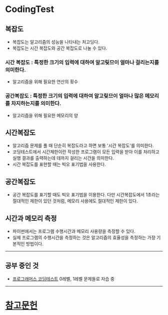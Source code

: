 # CodingTest

## 복잡도
- 복잡도는 알고리즘의 성능을 나타내는 처고딩다.
- 복잡도는 시간 복잡도와 공간 복잡도로 나눌 수 있다.

### 시간 복잡도 : 특정한 크기의 입력에 대하여 알고맂므이 얼마나 걸리는지를 의미한다.
- 알고리즘을 위해 필요한 연산의 횟수

### 공간복잡도 : 특정한 크기의 입력에 대하여 알고맂므이 얼마나 많은 메모리를 차지하는지를 의미한다.
- 알고리즘을 위해 필요한 메모리의 양

## 시간복잡도
- 알고리즘 문제를  풀 때 단순히 복잡도라고 하면 보통 '시간 복잡도'를 의미한다. 
- 코딩테스트에서 시간제한이란 작성한 프로그램이 모든 입력을 받아 이를 처리하고 실행 결과를 출력하는데 데까지 걸리는 시간을 의미한다.
- 시간 복잡도를 표현할 때는 빅오 표기법을 사용한다.

## 공간복잡도
- 공간 복잡도를 표기할 때도 빅오 표기법을 이용한다. 다만 시간복잡도에서 1초라는 절대적인 제한이 있던 것처럼, 메모리 사용에도 절대적인 제한이 있다.

## 시간과 메모리 측정
- 파이썬에서는 프로그램 수행시간과 메모리 사용량을 측정할 수 있다.
- 실제 프로그램의 수행시간을 측정하는 것은 알고리즘의 효율성을 측정하는 가장 기본적인 방법이다.
---
## 공부 중인 것 
- [프로그래머스 코딩테스트](https://school.programmers.co.kr/learn/) 0레벨, 1레벨 문제들로 자습 중
---
# [참고문헌](https://github.com/SybooSyboo782/CodingTest/wiki/%EC%B0%B8%EA%B3%A0-%EC%9E%90%EB%A3%8C)
